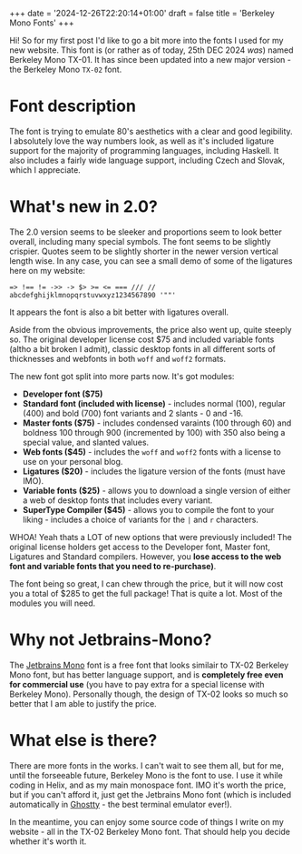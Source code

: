 +++
date = '2024-12-26T22:20:14+01:00'
draft = false
title = 'Berkeley Mono Fonts'
+++

Hi! So for my first post I'd like to go a bit more into the fonts I used for my new website. This font is (or rather as of today, 25th DEC 2024 *was*) named Berkeley Mono TX-01. It has since been updated into a new major version - the Berkeley Mono ``TX-02`` font.


# Font description
The font is trying to emulate 80's aesthetics with a clear and good legibility. I absolutely love the way numbers look, as well as it's included ligature support for the majority of programming languages, including Haskell. It also includes a fairly wide language support, including Czech and Slovak, which I appreciate.


# What's new in 2.0?
The 2.0 version seems to be sleeker and proportions seem to look better overall, including many special symbols. The font seems to be slightly crispier. Quotes seem to be slightly shorter in the newer version vertical length wise. In any case, you can see a small demo of some of the ligatures here on my website:

```=> !== != ->> -> $> >= <= === /// // abcdefghijklmnopqrstuvwxyz1234567890 '""'```

It appears the font is also a bit better with ligatures overall.

Aside from the obvious improvements, the price also went up, quite steeply so. The original developer license cost $75 and included variable fonts (altho a bit broken I admit), classic desktop fonts in all different sorts of thicknesses and webfonts in both `woff` and `woff2` formats.

The new font got split into more parts now. It's got modules:
- **Developer font ($75)**
- **Standard font (included with license)** - includes normal (100), regular (400) and bold (700) font variants and 2 slants - 0 and -16.
- **Master fonts ($75)** - includes condensed varaints (100 through 60) and boldness 100 through 900 (incremented by 100) with 350 also being a special value, and slanted values.
- **Web fonts ($45)** - includes the `woff` and `woff2` fonts with a license to use on your personal blog.
- **Ligatures ($20)** - includes the ligature version of the fonts (must have IMO).
- **Variable fonts ($25)** - allows you to download a single version of either a web of desktop fonts that includes every variant.
- **SuperType Compiler ($45)** - allows you to compile the font to your liking - includes a choice of variants for the `|` and `r` characters.

WHOA! Yeah thats a LOT of new options that were previously included! The original license holders get access to the Developer font, Master font, Ligatures and Standard compilers. However, you **lose access to the web font and variable fonts that you need to re-purchase)**. 

The font being so great, I can chew through the price, but it will now cost you a total of $285 to get the full package! That is quite a lot. Most of the modules you will need.

# Why not Jetbrains-Mono?
The [Jetbrains Mono](https://www.jetbrains.com/lp/mono/) font is a free font that looks similair to TX-02 Berkeley Mono font, but has better language support, and is **completely free even for commercial use** (you have to pay extra for a special license with Berkeley Mono). Personally though, the design of TX-02 looks so much so better that I am able to justify the price. 


# What else is there?
There are more fonts in the works. I can't wait to see them all, but for me, until the forseeable future, Berkeley Mono is the font to use. I use it while coding in Helix, and as my main monospace font. IMO it's worth the price, but if you can't afford it, just get the Jetbrains Mono font (which is included automatically in [Ghostty](https://ghostty.org/) - the best terminal emulator ever!).

In the meantime, you can enjoy some source code of things I write on my website - all in the TX-02 Berkeley Mono font. That should help you decide whether it's worth it.
